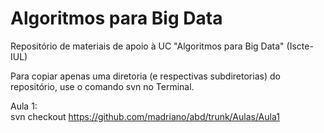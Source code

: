 # Algoritmos para Big Data

Repositório de materiais de apoio à UC "Algoritmos para Big Data" (Iscte-IUL)

Para copiar apenas uma diretoria (e respectivas subdiretorias) do repositório, use o comando svn no Terminal. 

Aula 1:       
        svn checkout https://github.com/madriano/abd/trunk/Aulas/Aula1


